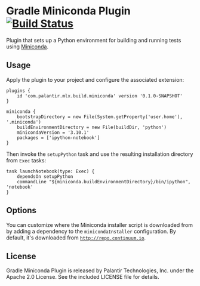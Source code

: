 Gradle Miniconda Plugin [![Build Status](https://magnum.travis-ci.com/palantir/gradle-miniconda-plugin.svg?token=7onD2L3nEXMByQUNdxv1&branch=develop)](https://magnum.travis-ci.com/palantir/gradle-miniconda-plugin)
=======================

Plugin that sets up a Python environment for building and running tests using
[Miniconda](http://conda.pydata.org/miniconda.html).

Usage
-----

Apply the plugin to your project and configure the associated extension:

    plugins {
        id 'com.palantir.mlx.build.miniconda' version '0.1.0-SNAPSHOT'
    }

    miniconda {
        bootstrapDirectory = new File(System.getProperty('user.home'), '.miniconda')
        buildEnvironmentDirectory = new File(buildDir, 'python')
        minicondaVersion = '3.10.1'
        packages = ['ipython-notebook']
    }

Then invoke the `setupPython` task and use the resulting installation directory from `Exec` tasks:

    task launchNotebook(type: Exec) {
        dependsOn setupPython
        commandLine "${miniconda.buildEnvironmentDirectory}/bin/ipython", 'notebook'
    }

Options
-------

You can customize where the Miniconda installer script is downloaded from by adding a dependency to the
`minicondaInstaller` configuration. By default, it's downloaded from
[`http://repo.continuum.io`](http://repo.continuum.io).

License
-------

Gradle Miniconda Plugin is released by Palantir Technologies, Inc. under the Apache 2.0 License. See the included
LICENSE file for details.
